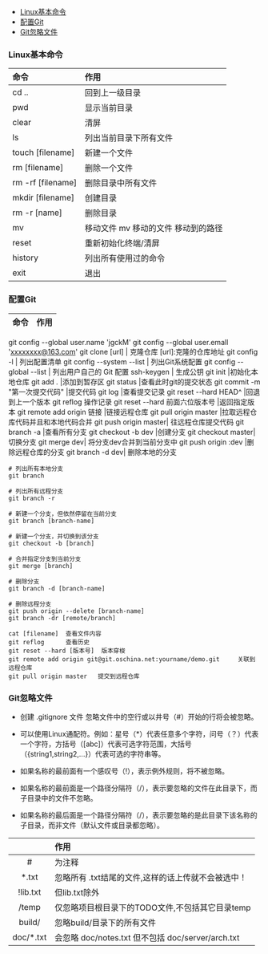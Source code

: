 - [Linux基本命令](#linux基本命令)
- [配置Git](#配置git)
- [Git忽略文件](#git忽略文件)
### Linux基本命令
| 命令                | 作用                                    |
| :------------------ | :-------------------------------------- |
| cd ..               | 回到上一级目录                          |
| pwd                 | 显示当前目录                            |
| clear               | 清屏                                    |
| ls                  | 列出当前目录下所有文件                  |
| touch [filename]    | 新建一个文件                            |
| rm 	 [filename]     | 删除一个文件                            |
| rm -rf  	[filename] | 删除目录中所有文件                      |
| mkdir [filename]    | 创建目录                                |
| rm -r [name]        | 删除目录                                |
| mv                  | 移动文件		mv  移动的文件   移动到的路径 |
| reset               | 重新初始化终端/清屏                     |
| history             | 列出所有使用过的命令                    |
| exit                | 退出                                    |

### 配置Git
| 命令 | 作用 |
| ---- | :--- |
git config --global user.name 'jgckM'
git config --global user.emall 'xxxxxxxx@163.com'
git clone [url] |  克隆仓库 [url]:克隆的仓库地址
git config -l	|	列出配置清单
git config --system --list	|	列出Git系统配置
git config --global --list	|	列出用户自己的 Git 配置
ssh-keygen	| 生成公钥
git init |初始化本地仓库
git add . |添加到暂存区
git status |查看此时git的提交状态
git commit -m "第一次提交代码" |提交代码
git log |查看提交记录
git reset --hard HEAD^ |回退到上一个版本
git reflog 操作记录
git reset --hard 前面六位版本号 |返回指定版本
git remote add origin 链接 |链接远程仓库
git pull origin master |拉取远程仓库代码并且和本地代码合并
git push origin master| 往远程仓库提交代码
git branch -a |查看所有分支
git checkout -b dev |创建分支
git checkout master| 切换分支
git merge dev| 将分支dev合并到当前分支中
git push origin :dev |删除远程仓库的分支
git branch -d dev| 删除本地的分支
```
# 列出所有本地分支
git branch

# 列出所有远程分支
git branch -r

# 新建一个分支，但依然停留在当前分支
git branch [branch-name]

# 新建一个分支，并切换到该分支
git checkout -b [branch]

# 合并指定分支到当前分支
git merge [branch]

# 删除分支
git branch -d [branch-name]

# 删除远程分支
git push origin --delete [branch-name]
git branch -dr [remote/branch]

cat [filename]	查看文件内容
git reflog   	查看历史
git reset --hard [版本号]	版本穿梭
git remote add origin git@git.oschina.net:yourname/demo.git 	关联到远程仓库
git pull origin master   提交到远程仓库
```

### Git忽略文件
- 创建 .gitignore 文件 
忽略文件中的空行或以井号（#）开始的行将会被忽略。

- 可以使用Linux通配符。例如：星号（*）代表任意多个字符，问号（？）代表一个字符，方括号（[abc]）代表可选字符范围，大括号（{string1,string2,...}）代表可选的字符串等。

- 如果名称的最前面有一个感叹号（!），表示例外规则，将不被忽略。

- 如果名称的最前面是一个路径分隔符（/），表示要忽略的文件在此目录下，而子目录中的文件不忽略。

- 如果名称的最后面是一个路径分隔符（/），表示要忽略的是此目录下该名称的子目录，而非文件（默认文件或目录都忽略）。


|           | 作用                                               |
| :-------: | :------------------------------------------------- |
|     #     | 为注释                                             |
|   *.txt   | 忽略所有 .txt结尾的文件,这样的话上传就不会被选中！ |
| !lib.txt  | 但lib.txt除外                                      |
|   /temp   | 仅忽略项目根目录下的TODO文件,不包括其它目录temp    |
|  build/   | 忽略build/目录下的所有文件                         |
| doc/*.txt | 会忽略 doc/notes.txt 但不包括 doc/server/arch.txt  |

